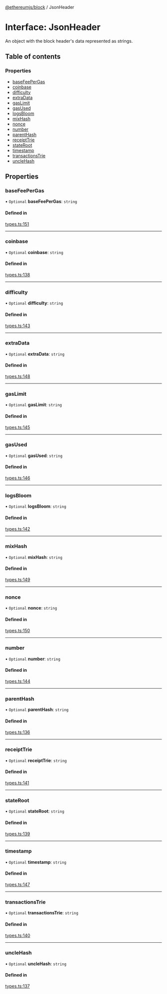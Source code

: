 [@ethereumjs/block](../README.md) / JsonHeader

# Interface: JsonHeader

An object with the block header's data represented as strings.

## Table of contents

### Properties

- [baseFeePerGas](JsonHeader.md#basefeepergas)
- [coinbase](JsonHeader.md#coinbase)
- [difficulty](JsonHeader.md#difficulty)
- [extraData](JsonHeader.md#extradata)
- [gasLimit](JsonHeader.md#gaslimit)
- [gasUsed](JsonHeader.md#gasused)
- [logsBloom](JsonHeader.md#logsbloom)
- [mixHash](JsonHeader.md#mixhash)
- [nonce](JsonHeader.md#nonce)
- [number](JsonHeader.md#number)
- [parentHash](JsonHeader.md#parenthash)
- [receiptTrie](JsonHeader.md#receipttrie)
- [stateRoot](JsonHeader.md#stateroot)
- [timestamp](JsonHeader.md#timestamp)
- [transactionsTrie](JsonHeader.md#transactionstrie)
- [uncleHash](JsonHeader.md#unclehash)

## Properties

### baseFeePerGas

• `Optional` **baseFeePerGas**: `string`

#### Defined in

[types.ts:151](https://github.com/ethereumjs/ethereumjs-monorepo/blob/master/packages/block/src/types.ts#L151)

___

### coinbase

• `Optional` **coinbase**: `string`

#### Defined in

[types.ts:138](https://github.com/ethereumjs/ethereumjs-monorepo/blob/master/packages/block/src/types.ts#L138)

___

### difficulty

• `Optional` **difficulty**: `string`

#### Defined in

[types.ts:143](https://github.com/ethereumjs/ethereumjs-monorepo/blob/master/packages/block/src/types.ts#L143)

___

### extraData

• `Optional` **extraData**: `string`

#### Defined in

[types.ts:148](https://github.com/ethereumjs/ethereumjs-monorepo/blob/master/packages/block/src/types.ts#L148)

___

### gasLimit

• `Optional` **gasLimit**: `string`

#### Defined in

[types.ts:145](https://github.com/ethereumjs/ethereumjs-monorepo/blob/master/packages/block/src/types.ts#L145)

___

### gasUsed

• `Optional` **gasUsed**: `string`

#### Defined in

[types.ts:146](https://github.com/ethereumjs/ethereumjs-monorepo/blob/master/packages/block/src/types.ts#L146)

___

### logsBloom

• `Optional` **logsBloom**: `string`

#### Defined in

[types.ts:142](https://github.com/ethereumjs/ethereumjs-monorepo/blob/master/packages/block/src/types.ts#L142)

___

### mixHash

• `Optional` **mixHash**: `string`

#### Defined in

[types.ts:149](https://github.com/ethereumjs/ethereumjs-monorepo/blob/master/packages/block/src/types.ts#L149)

___

### nonce

• `Optional` **nonce**: `string`

#### Defined in

[types.ts:150](https://github.com/ethereumjs/ethereumjs-monorepo/blob/master/packages/block/src/types.ts#L150)

___

### number

• `Optional` **number**: `string`

#### Defined in

[types.ts:144](https://github.com/ethereumjs/ethereumjs-monorepo/blob/master/packages/block/src/types.ts#L144)

___

### parentHash

• `Optional` **parentHash**: `string`

#### Defined in

[types.ts:136](https://github.com/ethereumjs/ethereumjs-monorepo/blob/master/packages/block/src/types.ts#L136)

___

### receiptTrie

• `Optional` **receiptTrie**: `string`

#### Defined in

[types.ts:141](https://github.com/ethereumjs/ethereumjs-monorepo/blob/master/packages/block/src/types.ts#L141)

___

### stateRoot

• `Optional` **stateRoot**: `string`

#### Defined in

[types.ts:139](https://github.com/ethereumjs/ethereumjs-monorepo/blob/master/packages/block/src/types.ts#L139)

___

### timestamp

• `Optional` **timestamp**: `string`

#### Defined in

[types.ts:147](https://github.com/ethereumjs/ethereumjs-monorepo/blob/master/packages/block/src/types.ts#L147)

___

### transactionsTrie

• `Optional` **transactionsTrie**: `string`

#### Defined in

[types.ts:140](https://github.com/ethereumjs/ethereumjs-monorepo/blob/master/packages/block/src/types.ts#L140)

___

### uncleHash

• `Optional` **uncleHash**: `string`

#### Defined in

[types.ts:137](https://github.com/ethereumjs/ethereumjs-monorepo/blob/master/packages/block/src/types.ts#L137)
